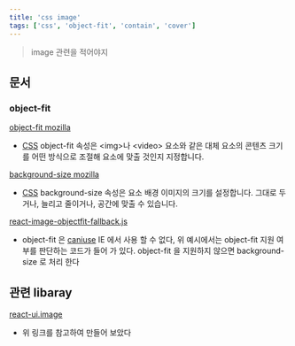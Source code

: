 ```yaml
---
title: 'css image'
tags: ['css', 'object-fit', 'contain', 'cover']
---
```


> image 관련을 적어야지

## 문서

### object-fit

[object-fit mozilla](https://developer.mozilla.org/ko/docs/Web/CSS/object-fit)

-   [CSS][css] object-fit 속성은 \<img\>나 \<video\> 요소와 같은 대체 요소의 콘텐츠 크기를 어떤 방식으로 조절해 요소에 맞출 것인지 지정합니다.

[background-size mozilla](https://developer.mozilla.org/ko/docs/Web/CSS/background-size)

-   [CSS][css] background-size 속성은 요소 배경 이미지의 크기를 설정합니다. 그대로 두거나, 늘리고 줄이거나, 공간에 맞출 수 있습니다.

[react-image-objectfit-fallback.js](https://gist.github.com/vincentriemer/251900608569b1ff71b918b1f6ca95bc)

-   object-fit 은 [caniuse](https://caniuse.com/?search=object-fit) IE 에서 사용 할 수 없다, 위 예시에서는 object-fit 지원 여부를 판단하는 코드가 들어 가 있다. object-fit 을 지원하지 않으면 background-size 로 처리 한다

## 관련 libaray

[react-ui.image](https://toyjhlee.github.io/react-ui/#image)

-   위 링크를 참고하여 만들어 보았다

[css]: https://developer.mozilla.org/ko/docs/Web/CSS
